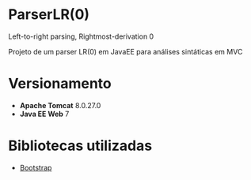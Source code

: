
ParserLR(0)
======================
Left-to-right parsing, Rightmost-derivation 0

Projeto de um parser LR(0) em JavaEE para análises sintáticas em MVC


Versionamento
=======================

- **Apache Tomcat** 8.0.27.0
- **Java EE Web** 7

Bibliotecas utilizadas
======================

- [Bootstrap][1]

[1]: http://getbootstrap.com/

